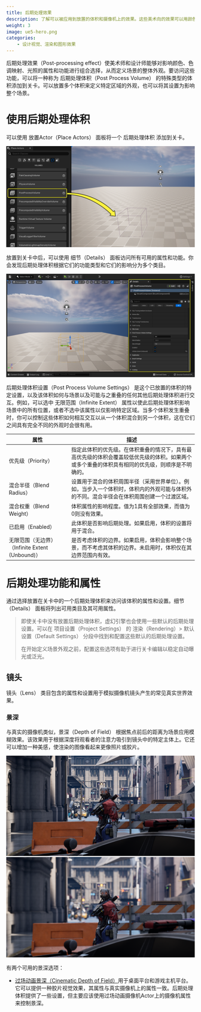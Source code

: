 ```yaml
---
title: 后期处理效果
description: 了解可以被应用到放置的体积和摄像机上的效果。这些美术向的效果可以用颜色、色调映射、光照等定义场景的外观和氛围。
weight: 3
image: ue5-hero.png
categories:
    - 设计视觉、渲染和图形效果
---
```

后期处理效果（Post-processing effect）使美术师和设计师能够对影响颜色、色调映射、光照的属性和功能进行组合选择，从而定义场景的整体外观。要访问这些功能，可以将一种称为 后期处理体积（Post Process Volume） 的特殊类型的体积添加到关卡。可以放置多个体积来定义特定区域的外观，也可以将其设置为影响整个场景。

# 使用后期处理体积
可以使用 放置Actor（Place Actors） 面板将一个 后期处理体积 添加到关卡。

![](placing-post-process-volume.png)

放置到关卡中后，可以使用 细节（Details） 面板访问所有可用的属性和功能。你会发现后期处理体积根据它们的功能类型和它们的影响分为多个类目。

![](post-process-details-panel.png)

后期处理体积设置（Post Process Volume Settings） 是这个已放置的体积的特定设置，以及该体积如何与场景以及可能与之重叠的任何其他后期处理体积进行交互。例如，可以选中 无限范围（Infinite Extent） 属性以使此后期处理体积影响场景中的所有位置，或者不选中该属性以仅影响特定区域。当多个体积发生重叠时，你可以控制这些体积如何相互交互以从一个体积混合到另一个体积，这在它们之间具有完全不同的外观时会很有用。

|属性|描述|
|---|---|
|优先级（Priority）|指定此体积的优先级。在体积重叠的情况下，具有最高优先级的体积会覆盖较低优先级的体积。如果两个或多个重叠的体积具有相同的优先级，则顺序是不明确的。|
|混合半径（Blend Radius）|设置用于混合的体积周围半径（采用世界单位）。例如，当步入一个体积时，体积内的外观可能与体积外的不同。混合半径会在体积周围创建一个过渡区域。|
|混合权重（Blend Weight）|体积属性的影响程度。值为1具有全部效果，而值为0则没有效果。|
|已启用（Enabled）|此体积是否影响后期处理。如果启用，体积的设置将用于混合。|
|无限范围（无边界）（Infinite Extent (Unbound)）|是否考虑体积的边界。如果启用，体积会影响整个场景，而不考虑其体积的边界。未启用时，体积仅在其边界范围内有效。|

# 后期处理功能和属性

通过选择放置在关卡中的一个后期处理体积来访问该体积的属性和设置。细节（Details） 面板将列出可用类目及其可用属性。

> 即使关卡中没有放置后期处理体积，虚幻引擎也会使用一些默认的后期处理设置。可以在 项目设置（Project Settings） 的 渲染（Rendering）> 默认设置（Default Settings） 分段中找到和配置这些默认的后期处理设置。
> 
> 在开始定义场景外观之前，配置这些选项有助于进行关卡编辑以稳定自动曝光或泛光。

## 镜头

镜头（Lens） 类目包含的属性和设置用于模拟摄像机镜头产生的常见真实世界效果。

### 景深

与真实的摄像机类似，景深（Depth of Field） 根据焦点前后的距离为场景应用模糊效果。该效果用于根据深度将观看者的注意力吸引到镜头中的特定主体上。它还可以增加一种美感，使渲染的图像看起来更像照片或胶片。

![已禁用景深](dof_cine_disabled.png)
![已启用景深](dof_cine_enabled.png)

有两个可用的景深选项：
- [过场动画景深（Cinematic Depth of Field）](https://zentia.github.io/p/%E8%BF%87%E5%9C%BA%E5%8A%A8%E7%94%BB%E6%99%AF%E6%B7%B1/)用于桌面平台和游戏主机平台。它可以提供一种胶片视觉效果，其属性与真实摄像机上的属性一致。后期处理体积提供了一些设置，但主要应该使用过场动画摄像机Actor上的摄像机属性来控制景深。